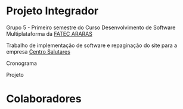 <h1>Projeto Integrador</h1>

<p> Grupo 5 - Primeiro semestre do Curso Desenvolvimento de Software Multiplataforma da <a href="https://fatecararas.cps.sp.gov.br/tecnologia-em-desenvolvimento-de-softwares-multiplataforma/"> FATEC ARARAS</a> </p>

<p> Trabalho de implementação de software e repaginação do site para a empresa <a href="https://www.centrosalutares.com.br/">Centro Salutares</a></p>

<p>Cronograma</p>

<p>Projeto</p>

<h1>Colaboradores</h1>

